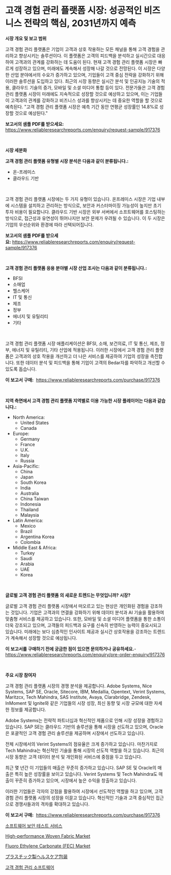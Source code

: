 <p><h1>고객 경험 관리 플랫폼 시장: 성공적인 비즈니스 전략의 핵심, 2031년까지 예측</h1></p><p><strong>시장 개요 및 보고 범위</strong></p>
<p><p>고객 경험 관리 플랫폼은 기업이 고객과 상호 작용하는 모든 채널을 통해 고객 경험을 관리하고 향상시키는 솔루션이다. 이 플랫폼은 고객의 피드백을 분석하고 실시간으로 대응하여 고객과의 관계를 강화하는 데 도움이 된다. 현재 고객 경험 관리 플랫폼 시장은 빠르게 성장하고 있으며, 미래에도 계속해서 성장해 나갈 것으로 전망된다. 이 시장은 다양한 산업 분야에서의 수요가 증가하고 있으며, 기업들이 고객 중심 전략을 강화하기 위해 이러한 솔루션을 도입하고 있다. 최근의 시장 동향은 실시간 분석 및 인공지능 기술의 적용, 클라우드 기술의 증가, 모바일 및 소셜 미디어 통합 등이 있다. 전문가들은 고객 경험 관리 플랫폼 시장이 미래에도 지속적으로 성장할 것으로 예상하고 있으며, 이는 기업들이 고객과의 관계를 강화하고 비즈니스 성과를 향상시키는 데 중요한 역할을 할 것으로 예측된다. "고객 경험 관리 플랫폼 시장은 예측 기간 동안 연평균 성장률인 14.8%로 성장할 것으로 예상된다."</p></p>
<p><strong>보고서의 샘플 PDF를 받으세요:</strong> <a href="https://www.reliableresearchreports.com/enquiry/request-sample/917376">https://www.reliableresearchreports.com/enquiry/request-sample/917376</a></p>
<p>&nbsp;</p>
<p><strong>시장 세분화</strong></p>
<p><strong>고객 경험 관리 플랫폼 유형별 시장 분석은 다음과 같이 분류됩니다.:</strong></p>
<p><ul><li>온-프레미스</li><li>클라우드 기반</li></ul></p>
<p>&nbsp;</p>
<p><p>고객 경험 관리 플랫폼 시장에는 두 가지 유형이 있습니다. 온프레미스 시장은 기업 내부에 시스템을 설치하고 관리하는 방식으로, 보안과 커스터마이징 가능성이 높지만 초기 투자 비용이 필요합니다. 클라우드 기반 시장은 외부 서버에서 소프트웨어를 호스팅하는 방식으로, 접근성과 유연성이 뛰어나지만 보안 문제가 우려될 수 있습니다. 이 두 시장은 기업의 우선순위와 환경에 따라 선택되어집니다.</p></p>
<p><strong>보고서의 샘플 PDF를 받으세요:</strong>&nbsp;<a href="https://www.reliableresearchreports.com/enquiry/request-sample/917376">https://www.reliableresearchreports.com/enquiry/request-sample/917376</a></p>
<p>&nbsp;</p>
<p><strong> 고객 경험 관리 플랫폼 응용 분야별 시장 산업 조사는 다음과 같이 분류됩니다.:</strong></p>
<p><ul><li>BFSI</li><li>소매업</li><li>헬스케어</li><li>IT 및 통신</li><li>제조</li><li>정부</li><li>에너지 및 유틸리티</li><li>기타</li></ul></p>
<p>&nbsp;</p>
<p><p>고객 경험 관리 플랫폼 시장 애플리케이션은 BFSI, 소매, 보건의료, IT 및 통신, 제조, 정부, 에너지 및 유틸리티, 기타 산업에 적용됩니다. 이러한 시장에서 고객 경험 관리 플랫폼은 고객과의 상호 작용을 개선하고 더 나은 서비스를 제공하여 기업의 성장을 촉진합니다. 또한 데이터 분석 및 피드백을 통해 기업이 고객의 Bedar자를 파악하고 개선할 수 있도록 돕습니다.</p></p>
<p><strong>이 보고서 구매:</strong>&nbsp; <a href="https://www.reliableresearchreports.com/purchase/917376">https://www.reliableresearchreports.com/purchase/917376</a></p>
<p>&nbsp;</p>
<p><strong>지역 측면에서 고객 경험 관리 플랫폼 지역별로 이용 가능한 시장 플레이어는 다음과 같습니다.:</strong></p>
<p><ul>
    <li>
        North America:
        <ul>
            <li>United States</li>
            <li>Canada</li>
        </ul>
    </li>
    <li>
        Europe:
        <ul>
            <li>Germany</li>
            <li>France</li>
            <li>U.K.</li>
            <li>Italy</li>
            <li>Russia</li>
        </ul>
    </li>
    <li>
        Asia-Pacific:
        <ul>
            <li>China</li>
            <li>Japan</li>
            <li>South Korea</li>
            <li>India</li>
            <li>Australia</li>
            <li>China Taiwan</li>
            <li>Indonesia</li>
            <li>Thailand</li>
            <li>Malaysia</li>
        </ul>
    </li>
    <li>
        Latin America:
        <ul>
            <li>Mexico</li>
            <li>Brazil</li>
            <li>Argentina Korea</li>
            <li>Colombia</li>
        </ul>
    </li>
    <li>
        Middle East & Africa:
        <ul>
            <li>Turkey</li>
            <li>Saudi</li>
            <li>Arabia</li>
            <li>UAE</li>
            <li>Korea</li>
        </ul>
    </li>
    </ul></p>
<p>&nbsp;</p>
<p><strong>글로벌 고객 경험 관리 플랫폼 의 새로운 트렌드는 무엇입니까? 시장?</strong></p>
<p><p>글로벌 고객 경험 관리 플랫폼 시장에서 떠오르고 있는 현상은 개인화된 경험을 강조하는 것입니다. 기업은 고객과의 연결을 강화하기 위해 데이터 분석과 AI 기술을 활용하여 맞춤형 서비스를 제공하고 있습니다. 또한, 모바일 및 소셜 미디어 플랫폼을 통한 소통이 더욱 강조되고 있으며, 고객들의 피드백과 요구를 신속히 반영하는 능력이 중요시되고 있습니다. 미래에는 보다 심층적인 인사이트 제공과 실시간 상호작용을 강조하는 트렌드가 계속해서 성장할 것으로 예상됩니다.</p></p>
<p><strong>이 보고서를 구매하기 전에 궁금한 점이 있으면 문의하거나 공유하세요.</strong>- <a href="https://www.reliableresearchreports.com/enquiry/pre-order-enquiry/917376">https://www.reliableresearchreports.com/enquiry/pre-order-enquiry/917376</a></p>
<p>&nbsp;</p>
<p><strong>주요 시장 참여자</strong></p>
<p><p>고객 경험 관리 플랫폼 시장의 경쟁 분석을 제공합니다. Adobe Systems, Nice Systems, SAP SE, Oracle, Sitecore, IBM, Medallia, Opentext, Verint Systems, Maritzcx, Tech Mahindra, SAS Institute, Avaya, Clarabridge, Zendesk, InMoment 및 Ignite와 같은 기업들의 시장 성장, 최신 동향 및 시장 규모에 대한 자세한 정보를 제공합니다.</p><p>Adobe Systems는 전략적 파트너십과 혁신적인 제품으로 인해 시장 성장을 경험하고 있습니다. SAP SE는 클라우드 기반의 솔루션을 통해 시장을 선도하고 있으며, Oracle은 포괄적인 고객 경험 관리 솔루션을 제공하며 시장에서 선도하고 있습니다.</p><p>전체 시장에서의 Verint Systems의 점유율은 크게 증가하고 있습니다. 마찬가지로 Tech Mahindra는 혁신적인 기술을 통해 시장의 선도적 역할을 하고 있습니다. 최근의 시장 동향은 고객 데이터 분석 및 개인화된 서비스에 중점을 두고 있습니다.</p><p>최근 몇 년간 이 기업들의 매출은 꾸준히 증가하고 있습니다. SAP SE 및 Oracle의 매출은 특히 높은 성장률을 보이고 있습니다. Verint Systems 및 Tech Mahindra도 매출이 꾸준히 증가하고 있으며, 시장에서 높은 수익을 창출하고 있습니다.</p><p>이러한 기업들은 각자의 강점을 활용하여 시장에서 선도적인 역할을 하고 있으며, 고객 경험 관리 플랫폼 시장의 성장을 이끌고 있습니다. 혁신적인 기술과 고객 중심적인 접근으로 경쟁사들과의 격차를 확대하고 있습니다.</p></p>
<p><strong>이 보고서 구매:</strong>&nbsp;&nbsp;<a href="https://www.reliableresearchreports.com/purchase/917376">https://www.reliableresearchreports.com/purchase/917376</a></p>
<p><p><a href="https://github.com/crfsywufhm81415/Market-Research-Report-List-1/blob/main/9304266183320.md">소프트웨어 보안 테스트 서비스</a></p><p><a href="https://issuu.com/reportprime-2/docs/high-performance-woven-fabric-market-size-2030.ppt">High-performance Woven Fabric Market</a></p><p><a href="https://github.com/lylyparadise/Market-Research-Report-List-2/blob/main/fluoro-ethylene-carbonate-fec-market.md">Fluoro Ethylene Carbonate (FEC) Market</a></p><p><a href="https://github.com/cnnriuez22368/Market-Research-Report-List-1/blob/main/1435711183266.md">プラスチック製ヘルスケア包装</a></p><p><a href="https://github.com/vs10l4sfg5c/Market-Research-Report-List-1/blob/main/1042876183321.md">고객 경험 관리 소프트웨어</a></p></p>

